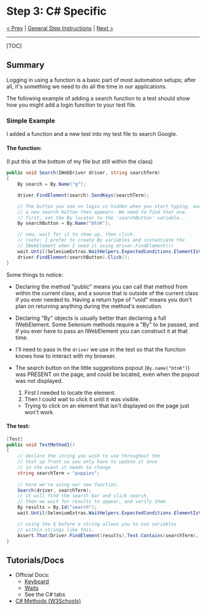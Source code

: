 # Step 3: C# Specific

[< Prev](./CSharp2.md) | [General Step Instructions](../step3.md) | [Next >](./CSharp4.md)

---

[TOC]

## Summary

Logging in using a function is a basic part of most automation setups; after all, it's something we need to do all the time in our applications.

The following example of adding a search function to a test should show how you might add a login function to your test file.

### Simple Example

I added a function and a new test into my test file to search Google.

#### The function:
(I put this at the bottom of my file but still within the class)

```C#
public void Search(IWebDriver driver, string searchTerm)
{
    By search = By.Name("q");

    driver.FindElement(search).SendKeys(searchTerm);

    // The button you see on login is hidden when you start typing, and
    // a new search button then appears. We need to find that one.
    // first, set the By locator to the 'searchButton' variable...
    By searchButton = By.Name("btnK");

    // now, wait for it to show up, then click.
    // (note: I prefer to create By variables and instantiate the
    // IWebElement when I need it using driver.FindElement())
    wait.Until(SeleniumExtras.WaitHelpers.ExpectedConditions.ElementIsVisible(searchButton));
    driver.FindElement(searchButton).Click();
}
```

Some things to notice:

* Declaring the method "public" means you can call that method from within the current class, and a source that is outside of the current class if you ever needed to. Having a return type of "void" means you don't plan on returning anything during the method's execution. 

* Declaring "By" objects is usually better than declaring a full IWebElement. Some Selenium methods require a "By" to be passed, and if you ever have to pass an IWebElement you can construct it at that time. 

* I'll need to pass in the `driver` we use in the test so that the function knows how to interact with my browser.

* The search button on the little suggestions popout (`By.name("btnK")`) was PRESENT on the page, and could be located, even when the popout was not displayed.
    1. First I needed to locate the element.
    2. Then I could wait to click it until it was visible.
    * Trying to click on an element that isn't displayed on the page just won't work.

#### The test:

```C#
[Test]
public void TestMethod1()
{
    // declare the string you wish to use throughout the 
    // test up front so you only have to update it once
    // in the event it needs to change
    string searchTerm = "puppies";
    
    // here we're using our new function.
    Search(driver, searchTerm);
    // it will find the search bar and click search,
    // then we wait for results to appear, and verify them
    By results = By.Id("search");
    wait.Until(SeleniumExtras.WaitHelpers.ExpectedConditions.ElementIsVisible(results));

    // using the $ before a string allows you to use variables
    // within strings like this.
    Assert.That(Driver.FindElement(results).Text.Contains(searchTerm), $"The search results should contain '{searchTerm}'");
}
```

## Tutorials/Docs

- Official Docs:
    - [Keyboard](https://www.selenium.dev/documentation/en/webdriver/keyboard/)
    - [Waits](https://www.selenium.dev/documentation/en/webdriver/waits/)
    - See the C# tabs
- [C# Methods (W3Schools)](https://www.w3schools.com/cs/cs_methods.php)